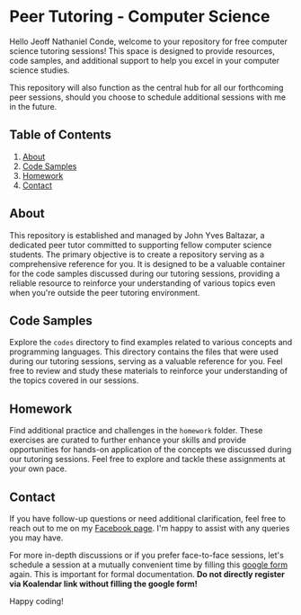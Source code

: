 # Peer Tutoring - Computer Science

Hello Jeoff Nathaniel Conde, welcome to your repository for free computer science tutoring sessions! This space is designed to provide resources, code samples, and additional support to help you excel in your computer science studies. 

This repository will also function as the central hub for all our forthcoming peer sessions, should you choose to schedule additional sessions with me in the future.

## Table of Contents

1. [About](#about)
2. [Code Samples](#code-samples)
3. [Homework](#homework)
4. [Contact](#contact)

## About

This repository is established and managed by John Yves Baltazar, a dedicated peer tutor committed to supporting fellow computer science students. The primary objective is to create a repository serving as a comprehensive reference for you. It is designed to be a valuable container for the code samples discussed during our tutoring sessions, providing a reliable resource to reinforce your understanding of various topics even when you're outside the peer tutoring environment.

## Code Samples

Explore the `codes` directory to find examples related to various concepts and programming languages. This directory contains the files that were used during our tutoring sessions, serving as a valuable reference for you. Feel free to review and study these materials to reinforce your understanding of the topics covered in our sessions.

## Homework

Find additional practice and challenges in the `homework` folder. These exercises are curated to further enhance your skills and provide opportunities for hands-on application of the concepts we discussed during our tutoring sessions. Feel free to explore and tackle these assignments at your own pace. 

## Contact

If you have follow-up questions or need additional clarification, feel free to reach out to me on my [Facebook page](https://www.facebook.com/yvesbaltazar). I'm happy to assist with any queries you may have.

For more in-depth discussions or if you prefer face-to-face sessions, let's schedule a session at a mutually convenient time by filling this [google form](https://bit.ly/LRCPEERTutorials-Cluster5) again. This is important for formal documentation. **Do not directly register via Koalendar link without filling the google form!**  

Happy coding!